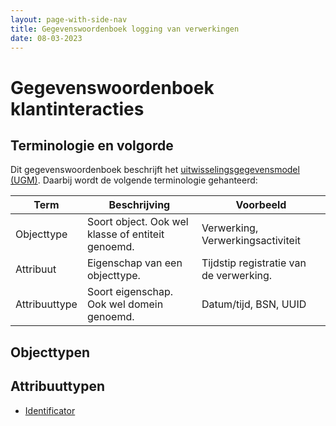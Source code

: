 ```yaml
---
layout: page-with-side-nav
title: Gegevenswoordenboek logging van verwerkingen
date: 08-03-2023
---
```


# Gegevenswoordenboek klantinteracties

## Terminologie en volgorde
Dit gegevenswoordenboek beschrijft het [uitwisselingsgegevensmodel (UGM)](../gegevensmodel/uitwisselingsgegevensmodel.md). Daarbij wordt de volgende terminologie gehanteerd:

|Term|Beschrijving|Voorbeeld|
|--|--|--|
|Objecttype|Soort object. Ook wel klasse of entiteit genoemd.|Verwerking, Verwerkingsactiviteit|
|Attribuut|Eigenschap van een objecttype.|Tijdstip registratie van de verwerking.|
|Attribuuttype|Soort eigenschap. Ook wel domein genoemd.|Datum/tijd, BSN, UUID|

## Objecttypen


## Attribuuttypen
- [Identificator](./attribuuttypen/Identificator.md)

